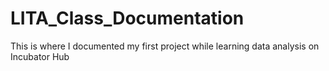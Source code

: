 # LITA_Class_Documentation
This is where I documented my first project while learning data analysis on Incubator Hub
